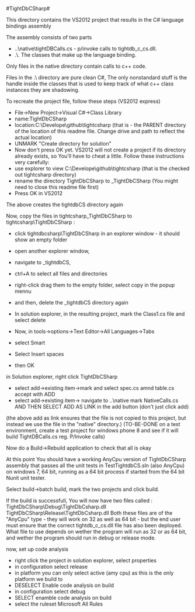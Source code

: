 #TightDbCSharp#

This directory contains the VS2012 project that results in the C# language bindings assembly

The assembly consists of two parts

- ..\native\tightDBCalls.cs - p/invoke calls to tightdb_c_cs.dll.
- .\\*.* The classes that make up the language binding.

Only files in the native directory contain calls to c++ code.

Files in the .\ directory are pure clean C#, The only nonstandard stuff is the handle inside the classes that is used to keep track of what c++ class instances they are shadowing.

To recreate the project file, follow these steps (VS2012 express)

- File->New Project->Visual C#->Class Library
- name:TightDbCSharp
- location:C:\Develope\github\tightcsharp (that is - the PARENT directory of the location of this readme file. Change drive and path to reflect the actual location)
- UNMARK "Create directory for solution"
-  Now don't press OK yet. VS2012 will not create a project if its directory already exists, so You'll have to cheat a little. Follow these instructions very carefully:
- use explorer to view C:\Develope\github\tightcsharp (that is the checked out tightcsharp directory)
- rename the directory TightDbCSharp to _TightDbCSharp (You might need to close this readme file first)
- Press OK in VS2012 

The above creates the tightdbCS directory again

Now, copy the files in tightcsharp\_TightDbCSharp to tightcsharp\TightDbCSharp :

- click tightdbcsharp\TightDbCSharp in an explorer window - it should show an empty folder
- open another explorer window, 
- navigate to _tightdbCS, 
- ctrl+A to select all files and directories 
- right-click drag them to the empty folder, select copy in the popup mennu 
- and then, delete the _tightdbCS directory again

- In solution explorer, in the resulting project, mark the Class1.cs file and select delete

- Now, in tools->options->Text Editor->All Languages->Tabs
- select Smart
- Select Insert spaces
- then OK

in Solution explorer, right click TightDbCSharp
- select add->existing item->mark and select spec.cs amnd table.cs accept with ADD
- select add->existing item-> navigate to ..\native mark NativeCalls.cs AND THEN SELECT ADD AS LINK in the add button (don't just click add)

(the above add as link ensures that the file is not copied to this project, but instead we use the file in the "native" directory.)
(TO-BE-DONE on a test environment, create a test project for windows phone 8 and see if it will build TightDBCalls.cs reg. P/Invoke calls)

Now do a Build->Rebuild application to check that all is okay

At this point You should have a working AnyCpu version of TightDbCSharp assembly that passes all the unit tests in TestTightdbCS.sln (also AnyCpu) on windows 7, 64 bit, running as a 64 bit process if started from the 64 bit Nunit unit tester.

Select build->batch build, mark the two projects and click build.

If the build is successfull,  You will now have two files called :
TightDbCSharp\Debug\TightDbCsharp.dll
TightDbCSharp\Release\TightDbCsharp.dll
Both these files are of the "AnyCpu" type - they will work on 32 as well as 64 bit - but the end user must ensure that the correct tightdb_c_cs.dll file has also been deployed. What file to use depends on wether the program will run as 32 or as 64 bit, and wether the program should run in debug or release mode.

now, set up code analysis
- right click the project in solution explorer, select properties
- in configuration select release
- in platform you can only select active (amy cpu) as this is the only platform we build to
- DESELECT Enable code analysis on build
- in configuration select debug
- SELECT enamble code analysis on build
- select the ruleset Microsoft All Rules
